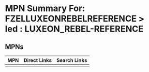 



# MPN Summary For: FZELLUXEONREBELREFERENCE > led : LUXEON_REBEL-REFERENCE

## MPNs
  

|MPN|Direct Links|Search Links|
| :--- | :--- | :--- |
||||

